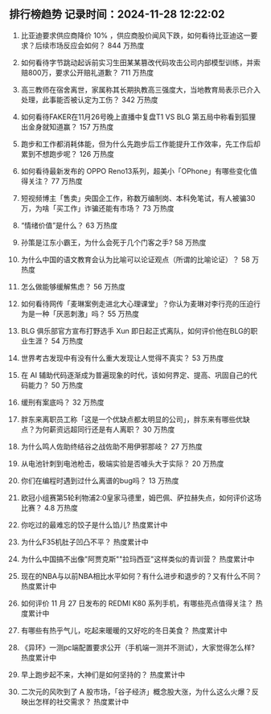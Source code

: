 
## 排行榜趋势 记录时间：2024-11-28 12:22:02
  
  1. 比亚迪要求供应商降价 10% ，供应商股价闻风下跌，如何看待比亚迪这一要求？后续市场反应会如何？ 844 万热度
    
  2. 如何看待字节跳动起诉前实习生田某某篡改代码攻击公司内部模型训练，并索赔800万，要求公开赔礼道歉？ 711 万热度
    
  3. 高三教师在宿舍离世，家属称其长期执教高三强度大，当地教育局表示已介入处理，此事能否被认定为工伤？ 342 万热度
    
  4. 如何看待FAKER在11月26号晚上直播中复盘T1 VS BLG 第五局中称看到狐狸出金身就知道赢？ 157 万热度
    
  5. 跑步和工作都消耗体能，但为什么先跑步后工作能提升工作效率，先工作后却累到不想跑步呢？ 126 万热度
    
  6. 如何看待最新发布的 OPPO Reno13系列，超美小「OPhone」有哪些变化值得关注？ 77 万热度
    
  7. 短视频博主「售卖」央国企工作，称数万编制岗、本科免笔试，有人被骗30万，为啥「买工作」诈骗还能有市场？ 73 万热度
    
  8. “情绪价值”是什么？ 63 万热度
    
  9. 孙策是江东小霸王，为什么会死于几个门客之手? 58 万热度
    
  10. 为什么中国的语文教育会认为比喻可以论证观点（所谓的比喻论证）？ 58 万热度
    
  11. 怎么做能够缓解焦虑？ 56 万热度
    
  12. 如何看待网传「麦琳案例走进北大心理课堂」？你认为麦琳对李行亮的压迫行为是一种「厌恶刺激」吗？ 55 万热度
    
  13. BLG 俱乐部官方宣布打野选手 Xun 即日起正式离队，如何评价他在BLG的职业生涯？ 54 万热度
    
  14. 世界考古发现中有没有什么重大发现让人觉得不真实？ 53 万热度
    
  15. 在 AI 辅助代码逐渐成为普遍现象的时代，该如何界定、提高、巩固自己的代码能力？ 50 万热度
    
  16. 缓刑有案底吗？ 32 万热度
    
  17. 胖东来离职员工称「这是一个优缺点都太明显的公司」，胖东来有哪些优缺点？为何薪资远超同行还是有人离职？ 30 万热度
    
  18. 为什么鸣人佐助终结谷之战佐助不用伊邪那岐？ 27 万热度
    
  19. 从电池针刺到电池枪击，极端实验是否噱头大于实际？ 20 万热度
    
  20. 你们在编程时遇到过什么离谱的bug吗？ 13 万热度
    
  21. 欧冠小组赛第5轮利物浦2:0皇家马德里，姆巴佩、萨拉赫失点，如何评价这场比赛？ 4.8 万热度
    
  22. 你吃过的最难忘的饺子是什么馅儿? 热度累计中
    
  23. 为什么F35机肚子凹凸不平？ 热度累计中
    
  24. 为什么中国搞不出像"阿贾克斯""拉玛西亚"这样类似的青训营？ 热度累计中
    
  25. 现在的NBA与以前NBA相比水平如何？有什么进步和退步的？又有什么不同？ 热度累计中
    
  26. 如何评价 11 月 27 日发布的 REDMI K80 系列手机，有哪些亮点值得关注？ 热度累计中
    
  27. 有哪些有热乎气儿，吃起来暖暖的又好吃的冬日美食？ 热度累计中
    
  28. 《异环》一测pc端配置要求公开（手机端一测并不测试），大家觉得怎么样? 热度累计中
    
  29. 早上跑步起不来，大神们是如何坚持的？ 热度累计中
    
  30. 二次元的风吹到了 A 股市场，「谷子经济」概念股大涨，为什么这么火爆？反映出怎样的社交需求？ 热度累计中
    